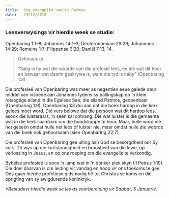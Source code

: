 ```yaml
---
title:  Die evangelie vanuit Patmos
date:   29/12/2018
---
```


### Leesverwysings vir hierdie week se studie:  
Openbaring 1:1–8; Johannes 14:1–3; Deuteronómium 29:29; Johannnes 14:29; Romeine 1:7; Filippense 3:20; Daniël 7:13, 14. 

> <p>Geheueteks</p> 
> “Salig is hy wat die woorde van die profesie lees, en die wat dit hoor en bewaar wat daarin geskrywe is, want die tyd is naby” (Openbaring 1:3).

Die profesieë van Openbaring was meer as negentien eeue gelede deur middel van visoene aan Johannes tydens sy ballingskap op ‘n klein rotsagtige eiland in die Egeïese See, die eiland Patmos, geopenbaar (Openbaring 1:9). Openbaring 1:3 dui aan dat die boek hardop in die kerk gelees moet word. Dié vers belowe dat die persoon wat dit hardop lees, asook die luisteraars, ‘n seën sal ontvang. Die wat luister is die gemeente wat in die kerk saamkom om die boodskappe te hoor. Maar, hulle word nie net geseën omdat hulle net lees of luister nie, maar omdat hulle die woorde van die boek ook gehoorsaam (sien Openbaring 22:7). 

Die profesieë van Openbaring gee uiting aan God se besorgdheid oor Sy volk. Dit wys op die kortstondigheid en broosheid van die lewe, op verlossing in Jesus, en op ons roeping om die evangelie te verkondig. 

Bybelse profesieë is soos ‘n lamp wat in ‘n donker plek skyn (II Petrus 1:19). Die doel daarvan is om leiding vir vandag en hoop vir ons toekoms te gee. Ons gaan hierdie profetiese gids nodig hê tot Christus se koms en die oprigting van sy ewigdurende koninkryk. 

_*Bestudeer hierdie week se les as voorbereiding vir Sabbat, 5 Januarie._